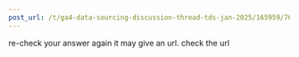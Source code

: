 ```yaml
---
post_url: /t/ga4-data-sourcing-discussion-thread-tds-jan-2025/165959/76
---
```

re-check your answer again it may give an url. check the url